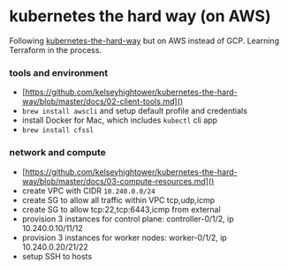 # kubernetes the hard way (on AWS)

Following [kubernetes-the-hard-way](https://github.com/kelseyhightower/kubernetes-the-hard-way) but
on AWS instead of GCP. Learning Terraform in the process.

### tools and environment
* [https://github.com/kelseyhightower/kubernetes-the-hard-way/blob/master/docs/02-client-tools.md]()
* `brew install awscli` and setup default profile and credentials
* install Docker for Mac, which includes `kubectl` cli app
* `brew install cfssl`

### network and compute
* [https://github.com/kelseyhightower/kubernetes-the-hard-way/blob/master/docs/03-compute-resources.md]()
* create VPC with CIDR `10.240.0.0/24`
* create SG to allow all traffic within VPC tcp,udp,icmp
* create SG to allow tcp:22,tcp:6443,icmp from external
* provision 3 instances for control plane: controller-0/1/2, ip 10.240.0.10/11/12
* provision 3 instances for worker nodes: worker-0/1/2, ip 10.240.0.20/21/22
* setup SSH to hosts